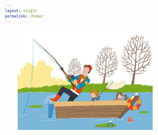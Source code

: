 ```yaml
---
layout: single
permalink: /home/
---
```

<figure>
  <img src="/assets/images/gofishing.jpg">
</figure>
